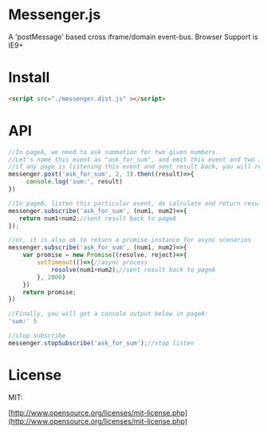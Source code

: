 # Messenger.js

A 'postMessage' based cross iframe/domain event-bus.
Browser Support is IE9+

# Install

```html
<script src="./messenger.dist.js" ></script>
```

# API

```javascript
//In pageA, we need to ask summation for two given numbers.
//Let's name this event as "ask_for_sum", and emit this event and two inputs.
//if any page is listening this event and sent result back, you will receive it in method then():
messenger.post('ask_for_sum', 2, 3).then((result)=>{
     console.log('sum:', result)
})

```

```javascript
//In pageB, listen this particular event, do calculate and return result:
messenger.subscribe('ask_for_sum', (num1, num2)=>{
   return num1+num2;//sent result back to pageA
});

//or, it is also ok to return a promise instance for async scenarios
messenger.subscribe('ask_for_sum', (num1, num2)=>{
    var promise = new Promise((resolve, reject)=>{
        setTimeout(()=>{//async process
            resolve(num1+num2);//sent result back to pageA
        }, 2000)
    })
    return promise;
})

```

```javascript
//Finally, you will get a console output below in pageA:
'sum:' 5

```

```javascript
//stop subscribe
messenger.stopSubscribe('ask_for_sum');//stop listen

```

# License

MIT: 

[http://www.opensource.org/licenses/mit-license.php](http://www.opensource.org/licenses/mit-license.php)

